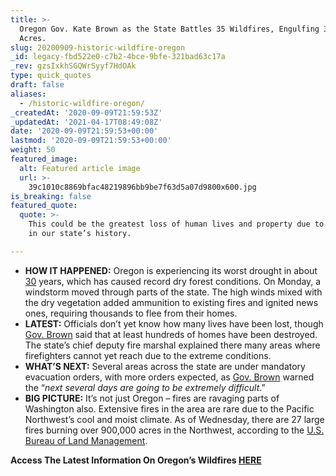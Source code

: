 ```yaml
---
title: >-
  Oregon Gov. Kate Brown as the State Battles 35 Wildfires, Engulfing 300,000+
  Acres.
slug: 20200909-historic-wildfire-oregon
_id: legacy-fbd522e0-c7b2-4bce-9bfe-321bad63c17a
_rev: gzsIxkhSGQWrSyyf7HdOAk
type: quick_quotes
draft: false
aliases:
  - /historic-wildfire-oregon/
_createdAt: '2020-09-09T21:59:53Z'
_updatedAt: '2021-04-17T08:49:08Z'
date: '2020-09-09T21:59:53+00:00'
lastmod: '2020-09-09T21:59:53+00:00'
weight: 50
featured_image:
  alt: Featured article image
  url: >-
    39c1010c8869bfac48219896bb9be7f63d5a07d9800x600.jpg
is_breaking: false
featured_quote:
  quote: >-
    This could be the greatest loss of human lives and property due to wildfires
    in our state’s history.

---
```

* **HOW IT HAPPENED:** Oregon is experiencing its worst drought in about [30](https://www.facebook.com/oregongovernor/posts/2681994935392373) years, which has caused record dry forest conditions. On Monday, a windstorm moved through parts of the state. The high winds mixed with the dry vegetation added ammunition to existing fires and ignited news ones, requiring thousands to flee from their homes.
* **LATEST:** Officials don’t yet know how many lives have been lost, though [Gov. Brown](https://www.youtube.com/watch?v=S9OUT6QNK9k&ab_channel=OregonPublicHealthDivision) said that at least hundreds of homes have been destroyed. The state’s chief deputy fire marshal explained there many areas where firefighters cannot yet reach due to the extreme conditions.
* **WHAT’S NEXT:** Several areas across the state are under mandatory evacuation orders, with more orders expected, as [Gov. Brown](https://apnews.com/9002178ddd7d935c75f6ff666d044d16) warned the “_next several days are going to be extremely difficult_.”
* **BIG PICTURE:** It’s not just Oregon – fires are ravaging parts of Washington also. Extensive fires in the area are rare due to the Pacific Northwest’s cool and moist climate. As of Wednesday, there are 27 large fires burning over 900,000 acres in the Northwest, according to the [U.S. Bureau of Land Management](https://twitter.com/BLMOregon/status/1303725828157521920).

**Access The Latest Information On Oregon’s Wildfires [HERE](https://wildfire.oregon.gov/)**
